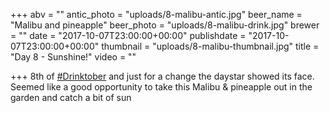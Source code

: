 +++
abv = ""
antic_photo = "uploads/8-malibu-antic.jpg"
beer_name = "Malibu and pineapple"
beer_photo = "uploads/8-malibu-drink.jpg"
brewer = ""
date = "2017-10-07T23:00:00+00:00"
publishdate = "2017-10-07T23:00:00+00:00"
thumbnail = "uploads/8-malibu-thumbnail.jpg"
title = "Day 8 - Sunshine!"
video = ""

+++
8th of [#Drinktober](https://www.facebook.com/hashtag/drinktober?epa=HASHTAG) and just for a change the daystar showed its face. Seemed like a good opportunity to take this Malibu & pineapple out in the garden and catch a bit of sun